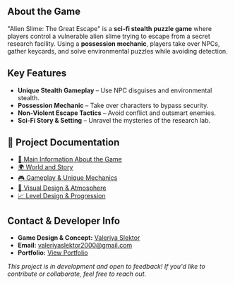 ## About the Game
"Alien Slime: The Great Escape" is a **sci-fi stealth puzzle game** where players control a vulnerable alien slime trying to escape from a secret research facility. Using a **possession mechanic**, players take over NPCs, gather keycards, and solve environmental puzzles while avoiding detection.

## Key Features
- **Unique Stealth Gameplay** – Use NPC disguises and environmental stealth.
- **Possession Mechanic** – Take over characters to bypass security.
- **Non-Violent Escape Tactics** – Avoid conflict and outsmart enemies.
- **Sci-Fi Story & Setting** – Unravel the mysteries of the research lab.

## 📂 Project Documentation
- [📘 Main Information About the Game](docs/01_Game_Info.md)
- [🌍 World and Story](docs/02_World_and_Story.md)
- [🎮 Gameplay & Unique Mechanics](docs/03_Mechanics_and_Gameplay.md)
- [🎨 Visual Design & Atmosphere](docs/04_Visual_Design.md)
- [📈 Level Design & Progression](docs/05_Progression_and_Levels.md)

## Contact & Developer Info

- **Game Design & Concept:** [Valeriya Slektor](https://t.me/vskruspe)
- **Email:** [valeriyaslektor2000@gmail.com](mailto:valeriyaslektor2000@gmail.com)
- **Portfolio:** [View Portfolio](https://drive.google.com/drive/u/0/folders/1cq41DIY5xLhYFaG6vVkUI73px7p9S9sL)


*This project is in development and open to feedback! If you'd like to contribute or collaborate, feel free to reach out.*

